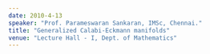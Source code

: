 ```yaml
---
date: 2010-4-13
speaker: "Prof. Parameswaran Sankaran, IMSc, Chennai."
title: "Generalized Calabi-Eckmann manifolds"
venue: "Lecture Hall - I, Dept. of Mathematics"
---
```


